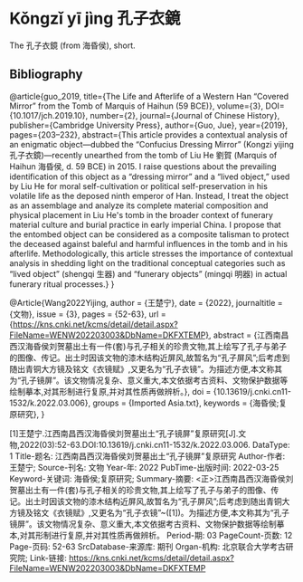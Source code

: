 # Kǒngzǐ yī jìng 孔子衣鏡

The 孔子衣鏡 (from 海昏侯), short.

## Bibliography

@article{guo_2019, 
title={The Life and Afterlife of a Western Han “Covered Mirror” from the Tomb of Marquis of Haihun (59 BCE)}, 
volume={3}, 
DOI={10.1017/jch.2019.10}, 
number={2}, 
journal={Journal of Chinese History}, 
publisher={Cambridge University Press}, 
author={Guo, Jue}, year={2019}, 
pages={203–232},
abstract={This article provides a contextual analysis of an enigmatic object—dubbed the “Confucius Dressing Mirror” (Kongzi yijing 孔子衣鏡)—recently unearthed from the tomb of Liu He 劉賀 (Marquis of Haihun 海昏侯, d. 59 BCE) in 2015. I raise questions about the prevailing identification of this object as a “dressing mirror” and a “lived object,” used by Liu He for moral self-cultivation or political self-preservation in his volatile life as the deposed ninth emperor of Han. Instead, I treat the object as an assemblage and analyze its complete material composition and physical placement in Liu He's tomb in the broader context of funerary material culture and burial practice in early imperial China. I propose that the entombed object can be considered as a composite talisman to protect the deceased against baleful and harmful influences in the tomb and in his afterlife. Methodologically, this article stresses the importance of contextual analysis in shedding light on the traditional conceptual categories such as “lived object” (shengqi 生器) and “funerary objects” (mingqi 明器) in actual funerary ritual processes.}
}

@Article{Wang2022Yijing,
  author       = {王楚宁},
  date         = {2022},
  journaltitle = {文物},
  issue        = {3},
  pages        = {52-63},
  url          = {https://kns.cnki.net/kcms/detail/detail.aspx?FileName=WENW202203003&DbName=DKFXTEMP},
  abstract     = {江西南昌西汉海昏侯刘贺墓出土有一件(套)与孔子相关的珍贵文物,其上绘写了孔子与弟子的图像、传记。出土时因该文物的漆木结构近屏风,故暂名为“孔子屏风”;后考虑到随出青铜大方镜及铭文《衣镜赋》,又更名为“孔子衣镜”。为描述方便,本文称其为“孔子镜屏”。该文物情况复杂、意义重大,本文依据考古资料、文物保护数据等绘制摹本,对其形制进行复原,并对其性质再做辨析。},
  doi = {10.13619/j.cnki.cn11-1532/k.2022.03.006},
  groups       = {Imported Asia.txt},
  keywords     = {海昏侯;复原研究},
}


[1]王楚宁.江西南昌西汉海昏侯刘贺墓出土“孔子镜屏”复原研究[J].文物,2022(03):52-63.DOI:10.13619/j.cnki.cn11-1532/k.2022.03.006.
DataType: 1
Title-题名: 江西南昌西汉海昏侯刘贺墓出土“孔子镜屏”复原研究
Author-作者: 王楚宁;
Source-刊名: 文物
Year-年: 2022
PubTime-出版时间: 2022-03-25
Keyword-关键词: 海昏侯;复原研究;
Summary-摘要: <正>江西南昌西汉海昏侯刘贺墓出土有一件(套)与孔子相关的珍贵文物,其上绘写了孔子与弟子的图像、传记。出土时因该文物的漆木结构近屏风,故暂名为“孔子屏风”;后考虑到随出青铜大方镜及铭文《衣镜赋》,又更名为“孔子衣镜”~([1])。为描述方便,本文称其为“孔子镜屏”。该文物情况复杂、意义重大,本文依据考古资料、文物保护数据等绘制摹本,对其形制进行复原,并对其性质再做辨析。
Period-期: 03
PageCount-页数: 12
Page-页码: 52-63
SrcDatabase-来源库: 期刊
Organ-机构: 北京联合大学考古研究院;
Link-链接: https://kns.cnki.net/kcms/detail/detail.aspx?FileName=WENW202203003&DbName=DKFXTEMP
